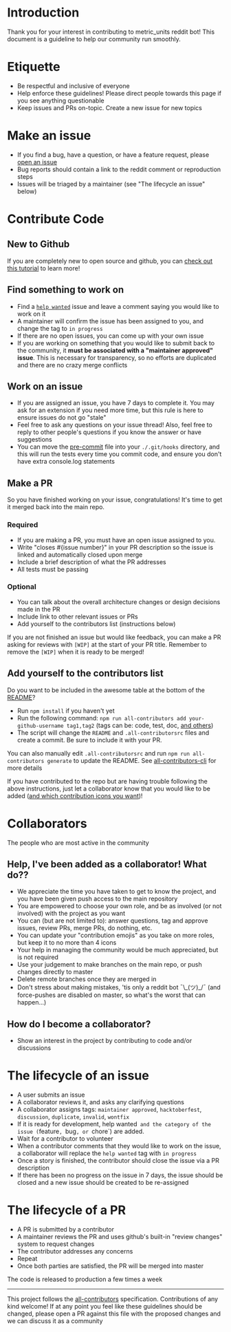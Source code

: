 # Introduction

Thank you for your interest in contributing to metric_units reddit bot! This document is a guideline to help our community run smoothly.

# Etiquette

- Be respectful and inclusive of everyone
- Help enforce these guidelines! Please direct people towards this page if you see anything questionable
- Keep issues and PRs on-topic. Create a new issue for new topics

# Make an issue

- If you find a bug, have a question, or have a feature request, please [open an issue](https://github.com/cannawen/metric_units_reddit_bot/issues/new)
- Bug reports should contain a link to the reddit comment or reproduction steps
- Issues will be triaged by a maintainer (see "The lifecycle an issue" below)

# Contribute Code

## New to Github

If you are completely new to open source and github, you can [check out this tutorial](https://egghead.io/courses/how-to-contribute-to-an-open-source-project-on-github) to learn more!

## Find something to work on

- Find a [`help wanted`](https://github.com/cannawen/metric_units_reddit_bot/issues?utf8=%E2%9C%93&q=is%3Aissue%20is%3Aopen%20label%3A%22maintainer%20approved%22%20label%3A%22help%20wanted%22%20) issue and leave a comment saying you would like to work on it
- A maintainer will confirm the issue has been assigned to you, and change the tag to `in progress`
- If there are no open issues, you can come up with your own issue
- If you are working on something that you would like to submit back to the community, it **must be associated with a "maintainer approved" issue**. This is necessary for transparency, so no efforts are duplicated and there are no crazy merge conflicts

## Work on an issue

- If you are assigned an issue, you have 7 days to complete it. You may ask for an extension if you need more time, but this rule is here to ensure issues do not go "stale"
- Feel free to ask any questions on your issue thread! Also, feel free to reply to other people's questions if you know the answer or have suggestions
- You can move the [pre-commit](./pre-commit) file into your `./.git/hooks` directory, and this will run the tests every time you commit code, and ensure you don't have extra console.log statements

## Make a PR

So you have finished working on your issue, congratulations! It's time to get it merged back into the main repo.

### Required
- If you are making a PR, you must have an open issue assigned to you.
- Write "closes #{issue number}" in your PR description so the issue is linked and automatically closed upon merge
- Include a brief description of what the PR addresses
- All tests must be passing

### Optional
- You can talk about the overall architecture changes or design decisions made in the PR
- Include link to other relevant issues or PRs
- Add yourself to the contributors list (instructions below)

If you are not finished an issue but would like feedback, you can make a PR asking for reviews with `[WIP]` at the start of your PR title. Remember to remove the `[WIP]` when it is ready to be merged!

## Add yourself to the contributors list

Do you want to be included in the awesome table at the bottom of the [README](./README.md)?

- Run `npm install` if you haven't yet
- Run the following command: `npm run all-contributors add your-github-username tag1,tag2` (tags can be: code, test, doc, [and others](https://www.npmjs.com/package/all-contributors-cli))
- The script will change the `README` and `.all-contributorsrc` files and create a commit. Be sure to include it with your PR.

You can also manually edit `.all-contributorsrc` and run `npm run all-contributors generate` to update the README. See [all-contributors-cli](https://www.npmjs.com/package/all-contributors-cli) for more details

If you have contributed to the repo but are having trouble following the above instructions, just let a collaborator know that you would like to be added ([and which contribution icons you want](https://github.com/kentcdodds/all-contributors#emoji-key))!


# Collaborators

The people who are most active in the community

## Help, I've been added as a collaborator! What do??

- We appreciate the time you have taken to get to know the project, and you have been given push access to the main repository
- You are empowered to choose your own role, and be as involved (or not involved) with the project as you want
- You can (but are not limited to): answer questions, tag and approve issues, review PRs, merge PRs, do nothing, etc.
- You can update your "contribution emojis" as you take on more roles, but keep it to no more than 4 icons
- Your help in managing the community would be much appreciated, but is not required
- Use your judgement to make branches on the main repo, or push changes directly to master
- Delete remote branches once they are merged in
- Don't stress about making mistakes, 'tis only a reddit bot ¯\\\_(ツ)_/¯ (and force-pushes are disabled on master, so what's the worst that can happen...)

## How do I become a collaborator?

- Show an interest in the project by contributing to code and/or discussions

# The lifecycle of an issue

- A user submits an issue
- A collaborator reviews it, and asks any clarifying questions
- A collaborator assigns tags: `maintainer approved`, `hacktoberfest`, `discussion`, `duplicate`, `invalid`, `wontfix`
- If it is ready for development, help wanted` and the category of the issue (`feature`, `bug`, or `chore`) are added.
- Wait for a contributor to volunteer
- When a contributor comments that they would like to work on the issue, a collaborator will replace the `help wanted` tag with `in progress`
- Once a story is finished, the contributor should close the issue via a PR description
- If there has been no progress on the issue in 7 days, the issue should be closed and a new issue should be created to be re-assigned

# The lifecycle of a PR

- A PR is submitted by a contributor
- A maintainer reviews the PR and uses github's built-in "review changes" system to request changes
- The contributor addresses any concerns
- Repeat
- Once both parties are satisfied, the PR will be merged into master

The code is released to production a few times a week

---

This project follows the [all-contributors](https://github.com/kentcdodds/all-contributors) specification. Contributions of any kind welcome! 
If at any point you feel like these guidelines should be changed, please open a PR against this file with the proposed changes and we can discuss it as a community